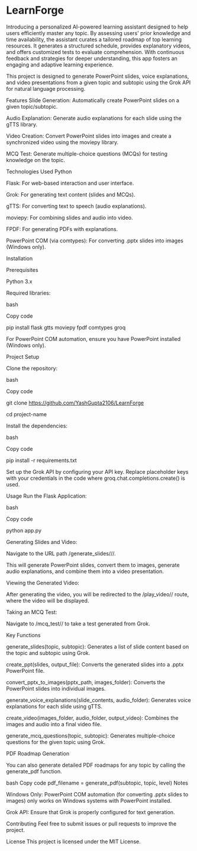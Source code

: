 # LearnForge
Introducing a personalized AI-powered learning assistant designed to help users efficiently master any topic. By assessing users' prior knowledge and time availability, the assistant curates a tailored roadmap of top learning resources. It generates a structured schedule, provides explanatory videos, and offers customized tests to evaluate comprehension. With continuous feedback and strategies for deeper understanding, this app fosters an engaging and adaptive learning experience.


This project is designed to generate PowerPoint slides, voice explanations, and video presentations from a given topic and subtopic using the Grok API for natural language processing.

Features
Slide Generation: Automatically create PowerPoint slides on a given topic/subtopic.

Audio Explanation: Generate audio explanations for each slide using the gTTS library.

Video Creation: Convert PowerPoint slides into images and create a synchronized video using the moviepy library.

MCQ Test: Generate multiple-choice questions (MCQs) for testing knowledge on the topic.

Technologies Used
Python

Flask: For web-based interaction and user interface.

Grok: For generating text content (slides and MCQs).

gTTS: For converting text to speech (audio explanations).

moviepy: For combining slides and audio into video.

FPDF: For generating PDFs with explanations.

PowerPoint COM (via comtypes): For converting .pptx slides into images (Windows only).

Installation

Prerequisites

Python 3.x

Required libraries:

bash

Copy code

pip install flask gtts moviepy fpdf comtypes groq

For PowerPoint COM automation, ensure you have PowerPoint installed (Windows only).

Project Setup

Clone the repository:

bash

Copy code

git clone https://github.com/YashGupta2106/LearnForge

cd project-name

Install the dependencies:

bash

Copy code

pip install -r requirements.txt

Set up the Grok API by configuring your API key. Replace placeholder keys with your credentials in the code where groq.chat.completions.create() is used.

Usage
Run the Flask Application:

bash

Copy code

python app.py

Generating Slides and Video:

Navigate to the URL path /generate_slides/<topic>/<subtopic>/<level>.

This will generate PowerPoint slides, convert them to images, generate audio explanations, and combine them into a video presentation.

Viewing the Generated Video:

After generating the video, you will be redirected to the /play_video/<topic>/<subtopic> route, where the video will be displayed.

Taking an MCQ Test:

Navigate to /mcq_test/<topic>/<subtopic> to take a test generated from Grok.

Key Functions

generate_slides(topic, subtopic): Generates a list of slide content based on the topic and subtopic using Grok.

create_ppt(slides, output_file): Converts the generated slides into a .pptx PowerPoint file.

convert_pptx_to_images(pptx_path, images_folder): Converts the PowerPoint slides into individual images.

generate_voice_explanations(slide_contents, audio_folder): Generates voice explanations for each slide using gTTS.

create_video(images_folder, audio_folder, output_video): Combines the images and audio into a final video file.

generate_mcq_questions(topic, subtopic): Generates multiple-choice questions for the given topic using Grok.

PDF Roadmap Generation

You can also generate detailed PDF roadmaps for any topic by calling the generate_pdf function.

bash
Copy code
pdf_filename = generate_pdf(subtopic, topic, level)
Notes

Windows Only: PowerPoint COM automation (for converting .pptx slides to images) only works on Windows systems with PowerPoint installed.

Grok API: Ensure that Grok is properly configured for text generation.

Contributing
Feel free to submit issues or pull requests to improve the project.

License
This project is licensed under the MIT License.
